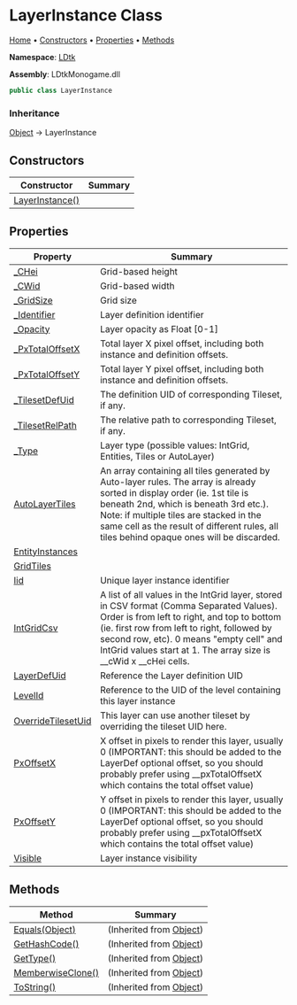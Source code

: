 # LayerInstance Class

[Home](../../README.md) &#x2022; [Constructors](#constructors) &#x2022; [Properties](#properties) &#x2022; [Methods](#methods)

**Namespace**: [LDtk](../README.md)

**Assembly**: LDtkMonogame\.dll

```csharp
public class LayerInstance
```

### Inheritance

[Object](https://docs.microsoft.com/en-us/dotnet/api/system.object) &#x2192; LayerInstance

## Constructors

| Constructor | Summary |
| ----------- | ------- |
| [LayerInstance()](-ctor/README.md) | |

## Properties

| Property | Summary |
| -------- | ------- |
| [_CHei](_CHei/README.md) | Grid\-based height |
| [_CWid](_CWid/README.md) | Grid\-based width |
| [_GridSize](_GridSize/README.md) | Grid size |
| [_Identifier](_Identifier/README.md) | Layer definition identifier |
| [_Opacity](_Opacity/README.md) | Layer opacity as Float \[0\-1\] |
| [_PxTotalOffsetX](_PxTotalOffsetX/README.md) | Total layer X pixel offset, including both instance and definition offsets\. |
| [_PxTotalOffsetY](_PxTotalOffsetY/README.md) | Total layer Y pixel offset, including both instance and definition offsets\. |
| [_TilesetDefUid](_TilesetDefUid/README.md) | The definition UID of corresponding Tileset, if any\. |
| [_TilesetRelPath](_TilesetRelPath/README.md) | The relative path to corresponding Tileset, if any\. |
| [_Type](_Type/README.md) | Layer type \(possible values: IntGrid, Entities, Tiles or AutoLayer\) |
| [AutoLayerTiles](AutoLayerTiles/README.md) | An array containing all tiles generated by Auto\-layer rules\. The array is already sorted in display order \(ie\. 1st tile is beneath 2nd, which is beneath 3rd etc\.\)\. Note: if multiple tiles are stacked in the same cell as the result of different rules, all tiles behind opaque ones will be discarded\. |
| [EntityInstances](EntityInstances/README.md) | |
| [GridTiles](GridTiles/README.md) | |
| [Iid](Iid/README.md) | Unique layer instance identifier |
| [IntGridCsv](IntGridCsv/README.md) | A list of all values in the IntGrid layer, stored in CSV format \(Comma Separated Values\)\.  Order is from left to right, and top to bottom \(ie\. first row from left to right, followed by second row, etc\)\.  0 means "empty cell" and IntGrid values start at 1\.  The array size is \_\_cWid x \_\_cHei cells\. |
| [LayerDefUid](LayerDefUid/README.md) | Reference the Layer definition UID |
| [LevelId](LevelId/README.md) | Reference to the UID of the level containing this layer instance |
| [OverrideTilesetUid](OverrideTilesetUid/README.md) | This layer can use another tileset by overriding the tileset UID here\. |
| [PxOffsetX](PxOffsetX/README.md) | X offset in pixels to render this layer, usually 0 \(IMPORTANT: this should be added to the LayerDef optional offset, so you should probably prefer using \_\_pxTotalOffsetX which contains the total offset value\) |
| [PxOffsetY](PxOffsetY/README.md) | Y offset in pixels to render this layer, usually 0 \(IMPORTANT: this should be added to the LayerDef optional offset, so you should probably prefer using \_\_pxTotalOffsetX which contains the total offset value\) |
| [Visible](Visible/README.md) | Layer instance visibility |

## Methods

| Method | Summary |
| ------ | ------- |
| [Equals(Object)](https://docs.microsoft.com/en-us/dotnet/api/system.object.equals) |  \(Inherited from [Object](https://docs.microsoft.com/en-us/dotnet/api/system.object)\) |
| [GetHashCode()](https://docs.microsoft.com/en-us/dotnet/api/system.object.gethashcode) |  \(Inherited from [Object](https://docs.microsoft.com/en-us/dotnet/api/system.object)\) |
| [GetType()](https://docs.microsoft.com/en-us/dotnet/api/system.object.gettype) |  \(Inherited from [Object](https://docs.microsoft.com/en-us/dotnet/api/system.object)\) |
| [MemberwiseClone()](https://docs.microsoft.com/en-us/dotnet/api/system.object.memberwiseclone) |  \(Inherited from [Object](https://docs.microsoft.com/en-us/dotnet/api/system.object)\) |
| [ToString()](https://docs.microsoft.com/en-us/dotnet/api/system.object.tostring) |  \(Inherited from [Object](https://docs.microsoft.com/en-us/dotnet/api/system.object)\) |

